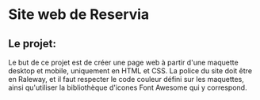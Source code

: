 # Site web de Reservia

## Le projet:
Le but de ce projet est de créer une page web à partir d'une maquette desktop et mobile, uniquement en HTML et CSS.
La police du site doit être en Raleway, et il faut respecter le code couleur défini sur les maquettes, ainsi qu'utiliser la bibliothèque d'icones Font Awesome qui y correspond.
